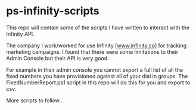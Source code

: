 # ps-infinity-scripts
 
This repo will contain some of the scripts I have written to interact with the Infinity API.

The company I work/worked for use Infinity [www.infinity.co] for tracking marketing campaigns. I found that there were some limitations to their Admin Console but their API is very good.

For example in their admin console you cannot export a full list of all the fixed numbers you have provisioned against all of your dial in groups. The FixedNumberReport.ps1 script in this repo will do this for you and export to csv.

More scripts to follow...